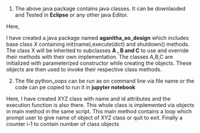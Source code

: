 1. The above java package contains java classes. It can be downlaoded and Tested in **Eclipse** or any other java Editor.

  Here,

  I have created a java package named **aganitha_oo_design** which includes base class *X* containing init(name),execute(dict) and shutdown() methods.
  The class X will be inherited to subclasses **A , B and C** to use and override their methods with their own implementation.
  The classes A,B,C are initialized with parameterized constructor while creating the objects.
  These objects are then used to invoke their respective class methods.

2. The file python_oops can be run as on command line via file name or the code can pe copied to run it in **jupyter notebook**

  Here,
  I have created XYZ class with name and id attributes and the execution function is also there.
  This whole class is implemented via objects in main method in the same script.
  This main method contains a loop which prompt user to give name of object of XYZ class or quit to exit.
  Finally a counter i-1 to contain number of class objects
